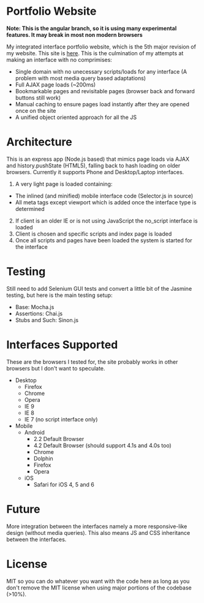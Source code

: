 Portfolio Website
=================

**Note: This is the angular branch, so it is using many experimental features. It may break in most non modern browsers**

My integrated interface portfolio website, which is the 5th major revision of my website. This site is [here](http://jacobfriesen.com). This is the culmination of my attempts at making an interface with no comprimises: 
 
 * Single domain with no unecessary scripts/loads for any interface (A problem with most media query based adaptations)
 * Full AJAX page loads (~200ms)
 * Bookmarkable pages and revisitable pages (browser back and forward buttons still work)
 * Manual caching to ensure pages load instantly after they are opened once on the site
 * A unified object oriented approach for all the JS

Architecture
=====================               
This is an express app (Node.js based) that mimics page loads via AJAX and history.pushState (HTML5), falling back to hash loading on older browsers. Currently it supports Phone and Desktop/Laptop interfaces.

1. A very light page is loaded containing:
 * The inlined (and minified) mobile interface code (Selector.js in source)
 * All meta tags except viewport which is added once the interface type is determined
2. If client is an older IE or is not using JavaScript the no_script interface is loaded
3. Client is chosen and specific scripts and index page is loaded
4. Once all scripts and pages have been loaded the system is started for the interface

Testing
=======
Still need to add Selenium GUI tests and convert a little bit of the Jasmine testing, but here is the main testing setup:

 * Base: Mocha.js
 * Assertions: Chai.js
 * Stubs and Such: Sinon.js
 
Interfaces Supported
====================
These are the browsers I tested for, the site probably works in other browsers but I don't want to speculate.

 * Desktop
    * Firefox
    * Chrome
    * Opera
    * IE 9
    * IE 8
    * IE 7 (no script interface only)
 * Mobile
    * Android
        * 2.2 Default Browser
        * 4.2 Default Browser (should support 4.1s and 4.0s too)
        * Chrome
        * Dolphin
        * Firefox
        * Opera
    * iOS
        * Safari for iOS 4, 5 and 6

Future
======
More integration between the interfaces namely a more responsive-like design (without media queries). This also means JS and CSS inheritance between the interfaces.

License
=======
MIT so you can do whatever you want with the code here as long as you don't remove the MIT license when using major portions of the codebase (>10%).
